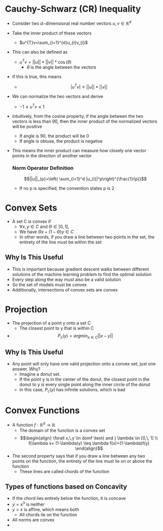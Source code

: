 # Cauchy-Schwarz (CR) Inequality
- Consider two $d-$dimensional real number vectors $u,\,v \in \mathbb{R}^{d}$
- Take the inner product of these vectors
	- $u^{T}v=\sum_{i=1}^{d}u_{i}v_{i}$
- This can also be defined as 
	- $u^{T}v=||u||*||v||*\cos(\theta)$
		- $\theta$ is the angle between the vectors
- If this is true, this means
	- $$|u^{T}v| \leq ||u||*||v||$$
- We can normalize the two vectors and derive
	- $-1 \leq u^{T}v \leq 1$

- Intuitively, from the cosine property, if the angle between the two vectors is less than 90, then the inner product of the normalized vectors will be positive
	- If angle is 90, the product will be 0
	- If angle is obtuse, the product is negative
- This means the inner product can measure how closely one vector points in the direction of another vector
  ### Norm Operator Definition
  $$||u||_{p}=\left( \sum_{i=1}^d |u_{i}|^p\right)^{\frac{1}{p}}$$
	- If no p is specified, the convention states p is 2
# Convex Sets
- A set C is convex if
	- $\forall x,\,y \in C$ and $\Theta \in [0,\,1]$,
	- We have $\Theta x+(1-\Theta)y \in C$
	- In other words, if you draw a line between two points in the set, the entirety of the line must be within the set
## Why Is This Useful
- This is important because gradient descent walks between different solutions of the machine learning problem to find the optimal solution
- Every step along the way must also be a valid solution
- So the set of models must be convex
- Additionally, intersections of convex sets are convex
# Projection
- The projection of a point y onto a set C
	- The closest point to y that is within C
- $$P_{c}(y)=arg\min_{x \in C}||x-y||$$
## Why Is This Useful
- Any point will only have one valid projection onto a convex set; just one answer. Why?
	- Imagine a donut set.
	- If the point y is in the center of the donut, the closest point in the donut to y is every single point along the inner circle of the donut
	- In this case, $P_{c}(y)$ has infinite solutions, which is bad
# Convex Functions
- A function $f: \mathbb{R}^{d}\to \mathbb{R}$
	- The domain of the function is a convex set
	- $$\begin{align}
\forall x,\,y \in domf \text{ and } \lambda \in [0,\, 1] \\
f(\lambda x+ (1-\lambda)y) \leq \lambda f(x)+(1-\lambda)f(y)
\end{align}$$
- The second property says that if you draw a line between any two points on the function, the entirety of the line must lie on or above the function
	- These lines are called chords of the function
## Types of functions based on Concavity
- If the chord lies entirely below the function, it is concave
- $y=x^3$ is neither
- $y=x$ is affine, which means both
	- All chords lie on the function
- All norms are convex
- 